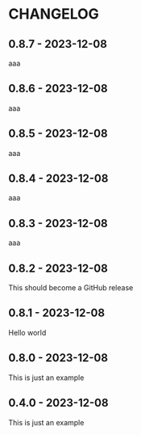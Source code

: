 CHANGELOG
=========

0.8.7 - 2023-12-08
------------------

aaa

0.8.6 - 2023-12-08
------------------

aaa

0.8.5 - 2023-12-08
------------------

aaa

0.8.4 - 2023-12-08
------------------

aaa

0.8.3 - 2023-12-08
------------------

aaa

0.8.2 - 2023-12-08
------------------

This should become a GitHub release

0.8.1 - 2023-12-08
------------------

Hello world

0.8.0 - 2023-12-08
------------------

This is just an example

0.4.0 - 2023-12-08
------------------

This is just an example